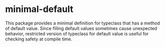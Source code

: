 # minimal-default

This package provides a minimal definition for typeclass that has a method of default value. Since filling default values sometimes cause unexpected behavior, restricted version of typeclass for default value is useful for checking safety at compile time.
